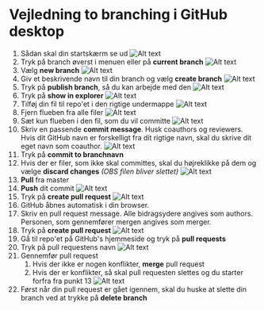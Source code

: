 # Vejledning to branching i GitHub desktop

1. Sådan skal din startskærm se ud
![Alt text](./Billeder_til_github_desktop_branchvejledning/vejledning1.png)
2. Tryk på branch øverst i menuen eller på **current branch**
![Alt text](./Billeder_til_github_desktop_branchvejledning/vejledning2.png)
3. Vælg **new branch**
![Alt text](./Billeder_til_github_desktop_branchvejledning/vejledning3.png)
4. Giv et beskrivende navn til din branch og vælg **create branch**
![Alt text](./Billeder_til_github_desktop_branchvejledning/vejledning4.png)
5. Tryk på **publish branch**, så du kan arbejde med den
![Alt text](./Billeder_til_github_desktop_branchvejledning/vejledning5.png)
6. Tryk på **show in explorer** 
![Alt text](./Billeder_til_github_desktop_branchvejledning/vejledning6.png)
7. Tilføj din fil til repo'et i den rigtige undermappe
![Alt text](./Billeder_til_github_desktop_branchvejledning/vejledning7.png)
8. Fjern flueben fra alle filer
![Alt text](./Billeder_til_github_desktop_branchvejledning/vejledning8.png)
9. Sæt kun flueben i den fil, som du vil committe
![Alt text](./Billeder_til_github_desktop_branchvejledning/vejledning9.png)
10. Skriv en passende **commit message**. Husk coauthors og reviewers. Hvis dit GitHub navn er forskelligt fra dit rigtige navn, skal du skrive dit eget navn som coauthor.
![Alt text](./Billeder_til_github_desktop_branchvejledning/vejledning10.png)
11. Tryk på **commit to branchnavn**
12. Hvis der er filer, som ikke skal committes, skal du højreklikke på dem og vælge **discard changes** _(OBS filen bliver slettet)_
![Alt text](./Billeder_til_github_desktop_branchvejledning/vejledning11.png)
13. **Pull** fra master
14. **Push** dit commit
![Alt text](./Billeder_til_github_desktop_branchvejledning/vejledning12.png)
15. Tryk på **create pull request**
![Alt text](./Billeder_til_github_desktop_branchvejledning/vejledning13.png)
16. GitHub åbnes automatisk i din browser.
17. Skriv en pull request message. Alle bidragsydere angives som authors. Personen, som gennemfører mergen angives som merger.
18. Tryk på **create pull request**
![Alt text](./Billeder_til_github_desktop_branchvejledning/vejledning14.png)
19. Gå til repo'et på GitHub's hjemmeside og tryk på **pull requests**
20. Tryk på pull requestens navn
![Alt text](./Billeder_til_github_desktop_branchvejledning/vejledning15.png)
21. Gennemfør pull request
	1. Hvis der ikke er nogen konflikter, **merge** pull request
	2. Hvis der er konflikter, så skal pull requesten slettes og du starter forfra fra punkt 13
![Alt text](./Billeder_til_github_desktop_branchvejledning/vejledning16.png)	
22. Først når din pull request er gået igennem, skal du huske at slette din branch ved at trykke på **delete branch**